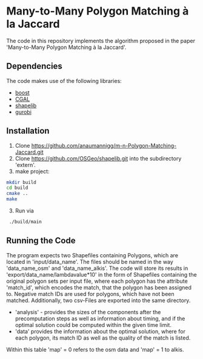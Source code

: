 # Many-to-Many Polygon Matching à la Jaccard

The code in this repository implements the algorithm proposed in the paper 'Many-to-Many Polygon Matching à la Jaccard'.

## Dependencies

The code makes use of the following libraries:

* [boost](https://www.boost.org/)
* [CGAL](https://www.cgal.org/)
* [shapelib](https://github.com/OSGeo/shapelib)
* [gurobi](https://www.gurobi.com/)

## Installation

1. Clone https://github.com/anaumannigg/m-n-Polygon-Matching-Jaccard.git
2. Clone https://github.com/OSGeo/shapelib.git into the subdirectory 'extern'.
3. make project:

 ```bash
mkdir build
cd build
cmake ..
make
```

3. Run via

```bash
 ./build/main
```

## Running the Code

The program expects two Shapefiles containing Polygons, which are located in 'input/data_name'. The files should be named in the way 'data_name_osm' and 'data_name_alkis'.
The code will store its results in 'export/data_name/lambdavalue*10' in the form of Shapefiles containing the original polygon sets per input file, where each polygon has the attribute 'match_id', which encodes the match,
that the polygon has been assigned to. Negative match IDs are used for polygons, which have not been matched. Additionally, two csv-Files are exported into the same directory. 

* 'analysis' - provides the sizes of the components after the precomputation steps as well as information about timing, and if the optimal solution could be computed within the given time limit. 
* 'data' provides the information about the optimal solution, where for each polygon, its match ID as well as the quality of the match is listed.

Within this table 'map' = 0 refers to the osm data and 'map' = 1 to alkis.
